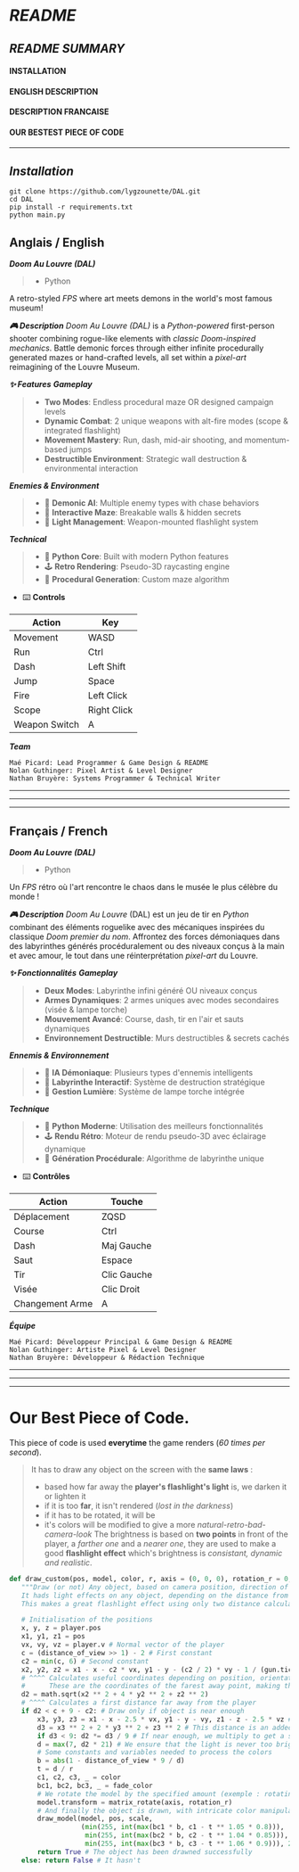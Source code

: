 # ***README***

## ***README SUMMARY***

#### INSTALLATION
#### ENGLISH DESCRIPTION
#### DESCRIPTION FRANCAISE
#### OUR BESTEST PIECE OF CODE
---
***Installation***
---
	git clone https://github.com/lygzounette/DAL.git
	cd DAL
	pip install -r requirements.txt
	python main.py
 
Anglais / English
---


***Doom Au Louvre (DAL)***
> - Python

A retro-styled *FPS* where art meets demons in the world's most famous museum!

***🎮 Description***
	*Doom Au Louvre (DAL)* is a *Python-powered* first-person shooter combining rogue-like elements with *classic Doom-inspired mechanics*. Battle demonic forces through either infinite procedurally generated mazes or hand-crafted levels, all set within a *pixel-art* reimagining of the Louvre Museum.

***✨ Features***
***Gameplay***
>	- **Two Modes**: Endless procedural maze OR designed campaign levels
>	- **Dynamic Combat**: 2 unique weapons with alt-fire modes (scope & integrated flashlight)
>	- **Movement Mastery**: Run, dash, mid-air shooting, and momentum-based jumps
>	- **Destructible Environment**: Strategic wall destruction & environmental interaction

***Enemies & Environment***
>	- 🧟 **Demonic AI**: Multiple enemy types with chase behaviors
>	- 🧱 **Interactive Maze**: Breakable walls & hidden secrets
>	- 🔦 **Light Management**: Weapon-mounted flashlight system

***Technical***
>	- 🐍 **Python Core**: Built with modern Python features
>	- 🕹️ **Retro Rendering**: Pseudo-3D raycasting engine
>	- 🧠 **Procedural Generation**: Custom maze algorithm
	
 - ⌨️ **Controls**

| Action | Key |
|----------|----------|
| Movement | WASD     |
| Run      | Ctrl     |
| Dash      | Left Shift     |
| Jump      | Space     |
| Fire      | Left Click     |
| Scope      | Right Click     |
| Weapon Switch      | A     |

***Team***

	Maé Picard: Lead Programmer & Game Design & README
	Nolan Guthinger: Pixel Artist & Level Designer
	Nathan Bruyère: Systems Programmer & Technical Writer


---
---
---
Français / French
---


***Doom Au Louvre (DAL)***
> - Python

Un *FPS* rétro où l'art rencontre le chaos dans le musée le plus célèbre du monde !

***🎮 Description***
	*Doom Au Louvre* (DAL) est un jeu de tir en *Python* combinant des éléments roguelike avec des mécaniques inspirées du classique *Doom premier du nom*. Affrontez des forces démoniaques dans des labyrinthes générés procéduralement ou des niveaux conçus à la main et avec amour, le tout dans une réinterprétation *pixel-art* du Louvre.

***✨ Fonctionnalités***
***Gameplay***
>	- **Deux Modes**: Labyrinthe infini généré OU niveaux conçus
>	- **Armes Dynamiques**: 2 armes uniques avec modes secondaires (visée & lampe torche)
>	- **Mouvement Avancé**: Course, dash, tir en l'air et sauts dynamiques
>	- **Environnement Destructible**: Murs destructibles & secrets cachés

***Ennemis & Environnement***
>	- 🧟 **IA Démoniaque**: Plusieurs types d'ennemis intelligents
>	- 🧱 **Labyrinthe Interactif**: Système de destruction stratégique
>	- 🔦 **Gestion Lumière**: Système de lampe torche intégrée

***Technique***
>	- 🐍 **Python Moderne**: Utilisation des meilleurs fonctionnalités
>	- 🕹️ **Rendu Rétro**: Moteur de rendu pseudo-3D avec éclairage dynamique
>	- 🧠 **Génération Procédurale**: Algorithme de labyrinthe unique
 
- ⌨️ **Contrôles**

| Action | Touche |
|----------|----------|
| Déplacement | ZQSD     |
| Course      | Ctrl     |
| Dash      | Maj Gauche     |
| Saut      | Espace     |
| Tir      | Clic Gauche     |
| Visée      | Clic Droit     |
| Changement Arme      | A     |


***Équipe***

	Maé Picard: Développeur Principal & Game Design & README
	Nolan Guthinger: Artiste Pixel & Level Designer
	Nathan Bruyère: Développeur & Rédaction Technique
---
---
---
# Our Best Piece of Code.

This piece of code is used **everytime** the game renders (*60 times per second*).
> It has to draw any object on the screen with the **same laws** :
> - based how far away the **player's flashlight's light** is, we darken it or lighten it
> - if it is too **far**, it isn't rendered (*lost in the darkness*)
> - if it has to be rotated, it will be
> - it's colors will be modified to give a more *natural-retro-bad-camera-look*
The brightness is based on **two points** in front of the player,
a *farther one* and a *nearer one*, they are used to make a good **flashlight effect**
which's brightness is *consistant, dynamic and realistic*.

 ```python
def draw_custom(pos, model, color, r, axis = (0, 0, 0), rotation_r = 0, scale = 1):
    """Draw (or not) Any object, based on camera position, direction of looking and other time events.
    It hads light effects on any object, depending on the distance from the camera and the light effects of the gun.
    This makes a great flashlight effect using only two distance calculation and color manipulation"""

    # Initialisation of the positions
    x, y, z = player.pos
    x1, y1, z1 = pos
    vx, vy, vz = player.v # Normal vector of the player
    c = (distance_of_view >> 1) - 2 # First constant
    c2 = min(c, 6) # Second constant
    x2, y2, z2 = x1 - x - c2 * vx, y1 - y - (c2 / 2) * vy - 1 / (gun.tick_after_shoot // 6 + 0.75) + 0.5, z1 - z - c2 * vz
    # ^^^^ Calculates useful coordinates depending on position, orientation, and time events of the gun
    #      These are the coordinates of the farest away point, making the big circle of the flashlight effect
    d2 = math.sqrt(x2 ** 2 + 4 * y2 ** 2 + z2 ** 2)
    # ^^^^ Calculates a first distance far away from the player
    if d2 < c + 9 - c2: # Draw only if object is near enough
        x3, y3, z3 = x1 - x - 2.5 * vx, y1 - y - vy, z1 - z - 2.5 * vz # Other coordinates, second point, nearest
        d3 = x3 ** 2 + 2 * y3 ** 2 + z3 ** 2 # This distance is an added light to the nearer points, making a clean effect
        if d3 < 9: d2 *= d3 / 9 # If near enough, we multiply to get a smooth light
        d = max(7, d2 * 21) # We ensure that the light is never too bright by minimizing to 7, this gives a semi-realistic look
        # Some constants and variables needed to process the colors
        b = abs(1 - distance_of_view * 9 / d)
        t = d / r
        c1, c2, c3, _ = color
        bc1, bc2, bc3, _ = fade_color
        # We rotate the model by the specified amount (exemple : rotating the floating items)
        model.transform = matrix_rotate(axis, rotation_r)
        # And finally the object is drawn, with intricate color manipulation to give a less smooth more realistic look
        draw_model(model, pos, scale,
                   (min(255, int(max(bc1 * b, c1 - t ** 1.05 * 0.8))),
                    min(255, int(max(bc2 * b, c2 - t ** 1.04 * 0.85))),
                    min(255, int(max(bc3 * b, c3 - t ** 1.06 * 0.9))), 255))
        return True # The object has been drawned successfully
    else: return False # It hasn't
```
